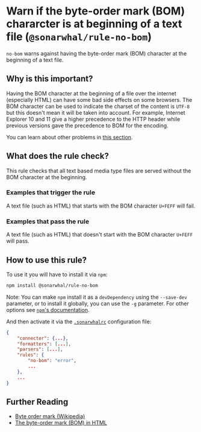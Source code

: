 # Warn if the byte-order mark (BOM) chararcter is at beginning of a text file (`@sonarwhal/rule-no-bom`)

`no-bom` warns against having the byte-order mark (BOM) character at the
beginning of a text file.

## Why is this important?

Having the BOM character at the beginning of a file over the internet
(especially HTML) can have some bad side effects on some browsers.
The BOM character can be used to indicate the charset of the content
is `UTF-8` but this doesn't mean it will be taken into account. For
example, Internet Explorer 10 and 11 give a higher precedence to the
HTTP header while previous versions gave the precedence to BOM for the
encoding.

You can learn about other problems in [this section][bom problems].

## What does the rule check?

This rule checks that all text based media type files are served without
the BOM character at the beginning.

### Examples that **trigger** the rule

A text file (such as HTML) that starts with the BOM character `U+FEFF`
will fail.

### Examples that **pass** the rule

A text file (such as HTML) that doesn't start with the BOM character
`U+FEFF` will pass.

## How to use this rule?

To use it you will have to install it via `npm`:

```bash
npm install @sonarwhal/rule-no-bom
```

Note: You can make `npm` install it as a `devDependency` using the
`--save-dev` parameter, or to install it globally, you can use the
`-g` parameter. For other options see [`npm`'s
documentation](https://docs.npmjs.com/cli/install).

And then activate it via the [`.sonarwhalrc`][sonarwhalrc]
configuration file:

```json
{
    "connector": {...},
    "formatters": [...],
    "parsers": [...],
    "rules": {
        "no-bom": "error",
        ...
    },
    ...
}
```

## Further Reading

* [Byte order mark (Wikipedia)][bom]
* [The byte-order mark (BOM) in HTML][bom in html]

<!-- Link labels: -->

[bom]: https://en.wikipedia.org/wiki/Byte_order_mark
[bom in html]: https://www.w3.org/International/questions/qa-byte-order-mark.en
[bom problems]: https://www.w3.org/International/questions/qa-byte-order-mark.en#problems
[sonarwhalrc]: https://sonarwhal.com/docs/user-guide/further-configuration/sonarwhalrc-formats/

